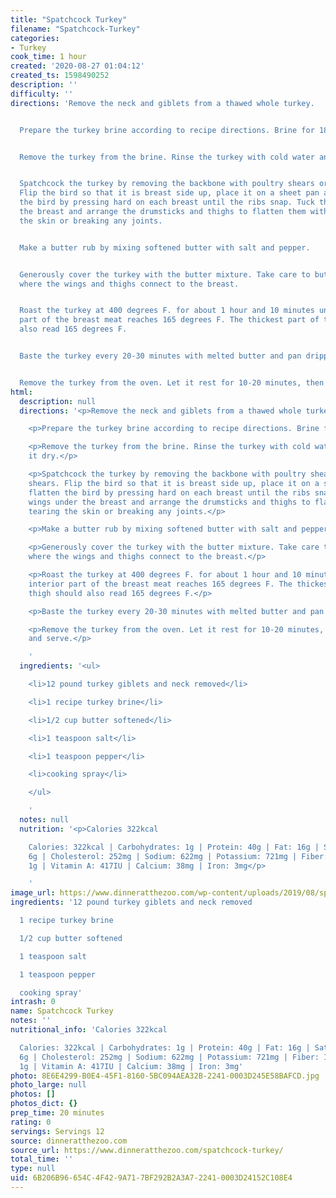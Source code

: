 ```yaml
---
title: "Spatchcock Turkey"
filename: "Spatchcock-Turkey"
categories:
- Turkey
cook_time: 1 hour
created: '2020-08-27 01:04:12'
created_ts: 1598490252
description: ''
difficulty: ''
directions: 'Remove the neck and giblets from a thawed whole turkey.


  Prepare the turkey brine according to recipe directions. Brine for 18-24 hours.


  Remove the turkey from the brine. Rinse the turkey with cold water and pat it dry.


  Spatchcock the turkey by removing the backbone with poultry shears or kitchen shears.
  Flip the bird so that it is breast side up, place it on a sheet pan and flatten
  the bird by pressing hard on each breast until the ribs snap. Tuck the wings under
  the breast and arrange the drumsticks and thighs to flatten them without tearing
  the skin or breaking any joints.


  Make a butter rub by mixing softened butter with salt and pepper.


  Generously cover the turkey with the butter mixture. Take care to butter joints
  where the wings and thighs connect to the breast.


  Roast the turkey at 400 degrees F. for about 1 hour and 10 minutes until the interior
  part of the breast meat reaches 165 degrees F. The thickest part of the thigh should
  also read 165 degrees F.


  Baste the turkey every 20-30 minutes with melted butter and pan drippings.


  Remove the turkey from the oven. Let it rest for 10-20 minutes, then carve and serve.'
html:
  description: null
  directions: '<p>Remove the neck and giblets from a thawed whole turkey.</p>

    <p>Prepare the turkey brine according to recipe directions. Brine for 18-24 hours.</p>

    <p>Remove the turkey from the brine. Rinse the turkey with cold water and pat
    it dry.</p>

    <p>Spatchcock the turkey by removing the backbone with poultry shears or kitchen
    shears. Flip the bird so that it is breast side up, place it on a sheet pan and
    flatten the bird by pressing hard on each breast until the ribs snap. Tuck the
    wings under the breast and arrange the drumsticks and thighs to flatten them without
    tearing the skin or breaking any joints.</p>

    <p>Make a butter rub by mixing softened butter with salt and pepper.</p>

    <p>Generously cover the turkey with the butter mixture. Take care to butter joints
    where the wings and thighs connect to the breast.</p>

    <p>Roast the turkey at 400 degrees F. for about 1 hour and 10 minutes until the
    interior part of the breast meat reaches 165 degrees F. The thickest part of the
    thigh should also read 165 degrees F.</p>

    <p>Baste the turkey every 20-30 minutes with melted butter and pan drippings.</p>

    <p>Remove the turkey from the oven. Let it rest for 10-20 minutes, then carve
    and serve.</p>

    '
  ingredients: '<ul>

    <li>12 pound turkey giblets and neck removed</li>

    <li>1 recipe turkey brine</li>

    <li>1/2 cup butter softened</li>

    <li>1 teaspoon salt</li>

    <li>1 teaspoon pepper</li>

    <li>cooking spray</li>

    </ul>

    '
  notes: null
  nutrition: '<p>Calories 322kcal

    Calories: 322kcal | Carbohydrates: 1g | Protein: 40g | Fat: 16g | Saturated Fat:
    6g | Cholesterol: 252mg | Sodium: 622mg | Potassium: 721mg | Fiber: 1g | Sugar:
    1g | Vitamin A: 417IU | Calcium: 38mg | Iron: 3mg</p>

    '
image_url: https://www.dinneratthezoo.com/wp-content/uploads/2019/08/spatchcock-turkey-200x300.jpg
ingredients: '12 pound turkey giblets and neck removed

  1 recipe turkey brine

  1/2 cup butter softened

  1 teaspoon salt

  1 teaspoon pepper

  cooking spray'
intrash: 0
name: Spatchcock Turkey
notes: ''
nutritional_info: 'Calories 322kcal

  Calories: 322kcal | Carbohydrates: 1g | Protein: 40g | Fat: 16g | Saturated Fat:
  6g | Cholesterol: 252mg | Sodium: 622mg | Potassium: 721mg | Fiber: 1g | Sugar:
  1g | Vitamin A: 417IU | Calcium: 38mg | Iron: 3mg'
photo: 8E6E4299-B0E4-45F1-8160-5BC094AEA32B-2241-0003D245E58BAFCD.jpg
photo_large: null
photos: []
photos_dict: {}
prep_time: 20 minutes
rating: 0
servings: Servings 12
source: dinneratthezoo.com
source_url: https://www.dinneratthezoo.com/spatchcock-turkey/
total_time: ''
type: null
uid: 6B206B96-654C-4F42-9A71-7BF292B2A3A7-2241-0003D24152C108E4
---
```

